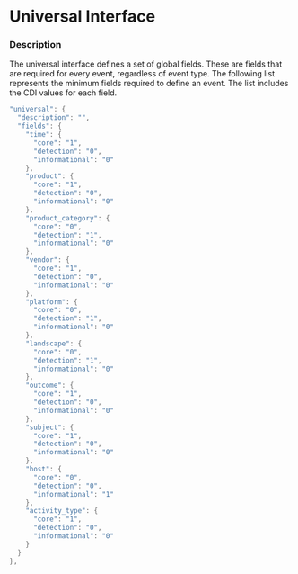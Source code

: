  Universal Interface
====================

###  Description

The universal interface defines a set of global fields. These are fields that are required for every event, regardless of event type. The following list represents the minimum fields required to define an event. The list includes the CDI values for each field.

```Java
"universal": {
  "description": "",
  "fields": {
    "time": {
      "core": "1",
      "detection": "0",
      "informational": "0"
    },
    "product": {
      "core": "1",
      "detection": "0",
      "informational": "0"
    },
    "product_category": {
      "core": "0",
      "detection": "1",
      "informational": "0"
    },
    "vendor": {
      "core": "1",
      "detection": "0",
      "informational": "0"
    },
    "platform": {
      "core": "0",
      "detection": "1",
      "informational": "0"
    },
    "landscape": {
      "core": "0",
      "detection": "1",
      "informational": "0"
    },
    "outcome": {
      "core": "1",
      "detection": "0",
      "informational": "0"
    },
    "subject": {
      "core": "1",
      "detection": "0",
      "informational": "0"
    },
    "host": {
      "core": "0",
      "detection": "0",
      "informational": "1"
    },
    "activity_type": {
      "core": "1",
      "detection": "0",
      "informational": "0"
    }
  }
},
```